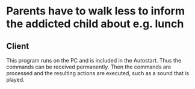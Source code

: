 # Parents have to walk less to inform the addicted child about e.g. lunch

## Client
This program runs on the PC and is included in the Autostart. Thus the commands can be received permanently. Then the commands are processed and the resulting actions are executed, such as a sound that is played.